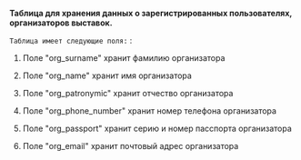 **Таблица для хранения данных о зарегистрированных пользователях, организаторов выставок.**
 
`Таблица имеет следующие поля:`
:

  1. Поле "org_surname" хранит фамилию организатора

  2. Поле "org_name" хранит имя организатора

  3. Поле "org_patronymic" хранит отчество организатора

  4. Поле "org_phone_number" хранит номер телефона организатора

  5. Поле "org_passport" хранит серию и номер пасспорта организатора

  6. Поле "org_email" хранит почтовый адрес организатора

